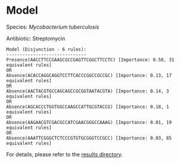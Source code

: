 
# Model

Species: *Mycobacterium tuberculosis*

Antibiotic: Streptomycin

```
Model (Disjunction - 6 rules):
------------------------------
Presence(AACCTTCCGAAGCGCCGAGTTCGGCTTCCTC) [Importance: 0.58, 31 equivalent rules]
OR
Absence(ACACCAGGCAGGTCCTTCACCCGGCCGCCGC) [Importance: 0.13, 17 equivalent rules]
OR
Absence(AACTACGTGCCAGCAGCCGCGGTAATACGTA) [Importance: 0.14, 3 equivalent rules]
OR
Absence(AGCACCCTGGTGGCCAAGCCATTGCGTACCG) [Importance: 0.18, 1 equivalent rules]
OR
Absence(AAGAACGTCGACGCCATCGAACGGGCCAAAG) [Importance: 0.01, 19 equivalent rules]
OR
Absence(AAATTCGGGCTCTCCCGTGTGCGGGTCCGCC) [Importance: 0.03, 85 equivalent rules]

```

For details, please refer to the [results directory](../../../../../results/scm_b/mycobacterium%20tuberculosis/streptomycin/repeat_8/).

